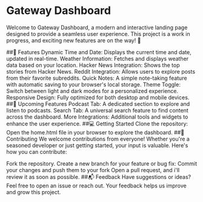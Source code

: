 # Gateway Dashboard
Welcome to Gateway Dashboard, a modern and interactive landing page designed to provide a seamless user experience. This project is a work in progress, and exciting new features are on the way! 🎉

##🌟 Features
Dynamic Time and Date: Displays the current time and date, updated in real-time.
Weather Information: Fetches and displays weather data based on your location.
Hacker News Integration: Shows the top stories from Hacker News.
Reddit Integration: Allows users to explore posts from their favorite subreddits.
Quick Notes: A simple note-taking feature with automatic saving to your browser's local storage.
Theme Toggle: Switch between light and dark modes for a personalized experience.
Responsive Design: Fully optimized for both desktop and mobile devices.
##🚀 Upcoming Features
Podcast Tab: A dedicated section to explore and listen to podcasts.
Search Tab: A universal search feature to find content across the dashboard.
More Integrations: Additional tools and widgets to enhance the user experience.
##💻 Getting Started
Clone the repository:
Open the home.html file in your browser to explore the dashboard.
##🤝 Contributing
We welcome contributions from everyone! Whether you're a seasoned developer or just getting started, your input is valuable. Here's how you can contribute:

Fork the repository.
Create a new branch for your feature or bug fix:
Commit your changes and push them to your fork
Open a pull request, and i'll review it as soon as possible.
##📬 Feedback
Have suggestions or ideas? Feel free to open an issue or reach out. Your feedback helps us improve and grow this project.
